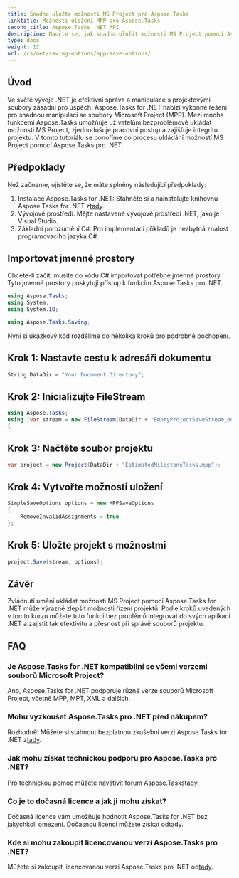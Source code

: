 ```yaml
---
title: Snadno uložte možnosti MS Project pro Aspose.Tasks
linktitle: Možnosti uložení MPP pro Aspose.Tasks
second_title: Aspose.Tasks .NET API
description: Naučte se, jak snadno uložit možnosti MS Project pomocí Aspose.Tasks pro .NET. Zvyšte efektivitu svého projektového řízení.
type: docs
weight: 12
url: /cs/net/saving-options/mpp-save-options/
---
```

## Úvod
Ve světě vývoje .NET je efektivní správa a manipulace s projektovými soubory zásadní pro úspěch. Aspose.Tasks for .NET nabízí výkonné řešení pro snadnou manipulaci se soubory Microsoft Project (MPP). Mezi mnoha funkcemi Aspose.Tasks umožňuje uživatelům bezproblémově ukládat možnosti MS Project, zjednodušuje pracovní postup a zajišťuje integritu projektu. V tomto tutoriálu se ponoříme do procesu ukládání možností MS Project pomocí Aspose.Tasks pro .NET.
## Předpoklady
Než začneme, ujistěte se, že máte splněny následující předpoklady:
1. Instalace Aspose.Tasks for .NET: Stáhněte si a nainstalujte knihovnu Aspose.Tasks for .NET z[tady](https://releases.aspose.com/tasks/net/).
2. Vývojové prostředí: Mějte nastavené vývojové prostředí .NET, jako je Visual Studio.
3. Základní porozumění C#: Pro implementaci příkladů je nezbytná znalost programovacího jazyka C#.

## Importovat jmenné prostory
Chcete-li začít, musíte do kódu C# importovat potřebné jmenné prostory. Tyto jmenné prostory poskytují přístup k funkcím Aspose.Tasks pro .NET.

```csharp
using Aspose.Tasks;
using System;
using System.IO;

using Aspose.Tasks.Saving;
```

Nyní si ukázkový kód rozdělíme do několika kroků pro podrobné pochopení.
## Krok 1: Nastavte cestu k adresáři dokumentu
```csharp
String DataDir = "Your Document Directory";
```
## Krok 2: Inicializujte FileStream
```csharp
using Aspose.Tasks;
using (var stream = new FileStream(DataDir + "EmptyProjectSaveStream_out.xml", FileMode.Create, FileAccess.Write))
{
```
## Krok 3: Načtěte soubor projektu
```csharp
var project = new Project(DataDir + "EstimatedMilestoneTasks.mpp");
```
## Krok 4: Vytvořte možnosti uložení
```csharp
SimpleSaveOptions options = new MPPSaveOptions
{
	RemoveInvalidAssignments = true
};
```
## Krok 5: Uložte projekt s možnostmi
```csharp
project.Save(stream, options);
```

## Závěr
Zvládnutí umění ukládat možnosti MS Project pomocí Aspose.Tasks for .NET může výrazně zlepšit možnosti řízení projektů. Podle kroků uvedených v tomto kurzu můžete tuto funkci bez problémů integrovat do svých aplikací .NET a zajistit tak efektivitu a přesnost při správě souborů projektu.

## FAQ
### Je Aspose.Tasks for .NET kompatibilní se všemi verzemi souborů Microsoft Project?
Ano, Aspose.Tasks for .NET podporuje různé verze souborů Microsoft Project, včetně MPP, MPT, XML a dalších.
### Mohu vyzkoušet Aspose.Tasks pro .NET před nákupem?
 Rozhodně! Můžete si stáhnout bezplatnou zkušební verzi Aspose.Tasks for .NET z[tady](https://releases.aspose.com/).
### Jak mohu získat technickou podporu pro Aspose.Tasks pro .NET?
 Pro technickou pomoc můžete navštívit fórum Aspose.Tasks[tady](https://forum.aspose.com/c/tasks/15).
### Co je to dočasná licence a jak ji mohu získat?
 Dočasná licence vám umožňuje hodnotit Aspose.Tasks for .NET bez jakýchkoli omezení. Dočasnou licenci můžete získat od[tady](https://purchase.aspose.com/temporary-license/).
### Kde si mohu zakoupit licencovanou verzi Aspose.Tasks pro .NET?
 Můžete si zakoupit licencovanou verzi Aspose.Tasks pro .NET od[tady](https://purchase.aspose.com/buy).